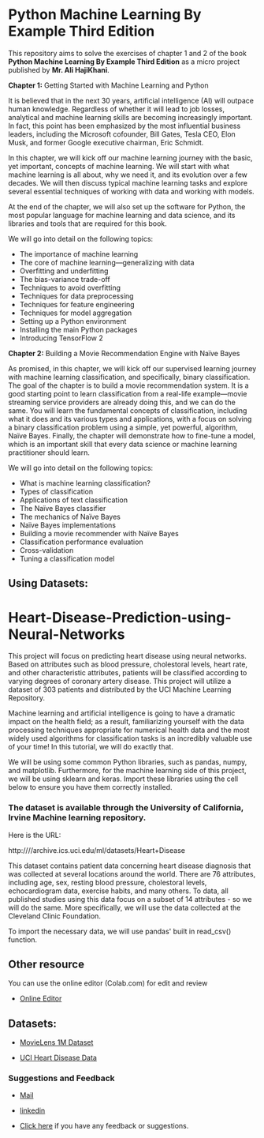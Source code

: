 # Python Machine Learning By Example Third Edition

This repository aims to solve the exercises of chapter 1 and 2 of the book **Python Machine Learning By Example Third Edition** as a micro project published by **Mr. Ali HajiKhani**.



**Chapter 1:** Getting Started with Machine Learning and Python

It is believed that in the next 30 years, artificial intelligence (AI) will outpace human
knowledge. Regardless of whether it will lead to job losses, analytical and machine
learning skills are becoming increasingly important. In fact, this point has been
emphasized by the most influential business leaders, including the Microsoft cofounder,
Bill Gates, Tesla CEO, Elon Musk, and former Google executive chairman,
Eric Schmidt.

In this chapter, we will kick off our machine learning journey with the basic, yet
important, concepts of machine learning. We will start with what machine learning
is all about, why we need it, and its evolution over a few decades. We will then
discuss typical machine learning tasks and explore several essential techniques of
working with data and working with models.

At the end of the chapter, we will also set up the software for Python, the most
popular language for machine learning and data science, and its libraries and tools
that are required for this book.

We will go into detail on the following topics:

* The importance of machine learning
* The core of machine learning—generalizing with data
* Overfitting and underfitting
* The bias-variance trade-off
* Techniques to avoid overfitting
* Techniques for data preprocessing
* Techniques for feature engineering
* Techniques for model aggregation
* Setting up a Python environment
* Installing the main Python packages
* Introducing TensorFlow 2



**Chapter 2:** Building a Movie Recommendation Engine with Naïve Bayes 


As promised, in this chapter, we will kick off our supervised learning journey with
machine learning classification, and specifically, binary classification. The goal of
the chapter is to build a movie recommendation system. It is a good starting point to
learn classification from a real-life example—movie streaming service providers are
already doing this, and we can do the same. You will learn the fundamental concepts
of classification, including what it does and its various types and applications, with
a focus on solving a binary classification problem using a simple, yet powerful,
algorithm, Naïve Bayes. Finally, the chapter will demonstrate how to fine-tune
a model, which is an important skill that every data science or machine learning
practitioner should learn.

We will go into detail on the following topics:

* What is machine learning classification?
* Types of classification
* Applications of text classification
* The Naïve Bayes classifier
* The mechanics of Naïve Bayes
* Naïve Bayes implementations
* Building a movie recommender with Naïve Bayes
* Classification performance evaluation
* Cross-validation
* Tuning a classification model



## Using Datasets:


# Heart-Disease-Prediction-using-Neural-Networks
This project will focus on predicting heart disease using neural networks. Based on attributes such as blood pressure, cholestoral levels, heart rate, and other characteristic attributes, patients will be classified according to varying degrees of coronary artery disease. This project will utilize a dataset of 303 patients and distributed by the UCI Machine Learning Repository.

Machine learning and artificial intelligence is going to have a dramatic impact on the health field; as a result, familiarizing yourself with the data processing techniques appropriate for numerical health data and the most widely used algorithms for classification tasks is an incredibly valuable use of your time! In this tutorial, we will do exactly that.

We will be using some common Python libraries, such as pandas, numpy, and matplotlib. Furthermore, for the machine learning side of this project, we will be using sklearn and keras. Import these libraries using the cell below to ensure you have them correctly installed.

<h3>The dataset is available through the University of California, Irvine Machine learning repository.</h3>
  Here is the URL:

http:////archive.ics.uci.edu/ml/datasets/Heart+Disease

This dataset contains patient data concerning heart disease diagnosis that was collected at several locations around the world. There are 76 attributes, including age, sex, resting blood pressure, cholestoral levels, echocardiogram data, exercise habits, and many others. To data, all published studies using this data focus on a subset of 14 attributes - so we will do the same. More specifically, we will use the data collected at the Cleveland Clinic Foundation.

To import the necessary data, we will use pandas' built in read_csv() function. 


## Other resource
You can use the online editor (Colab.com) for edit and review

* [Online Editor](https://colab.research.google.com)

## Datasets:
  
* [MovieLens 1M Dataset](https://grouplens.org/datasets/movielens/)

* [UCI Heart Disease Data](https://www.kaggle.com/datasets/redwankarimsony/heart-disease-data?resource=download)

### Suggestions and Feedback

* [Mail](mailto:alihajikhani@gmail.com)

* [linkedin](https://www.linkedin.com/in/ali-hadjikhani)


* [Click here](https://docs.google.com/forms/d/e/1FAIpQLSdy7dATC6QmEL81FIUuymZ0Wy9vH1jHkvpY57OiMeKGqib_Ow/viewform) if you have any 
feedback or suggestions.
